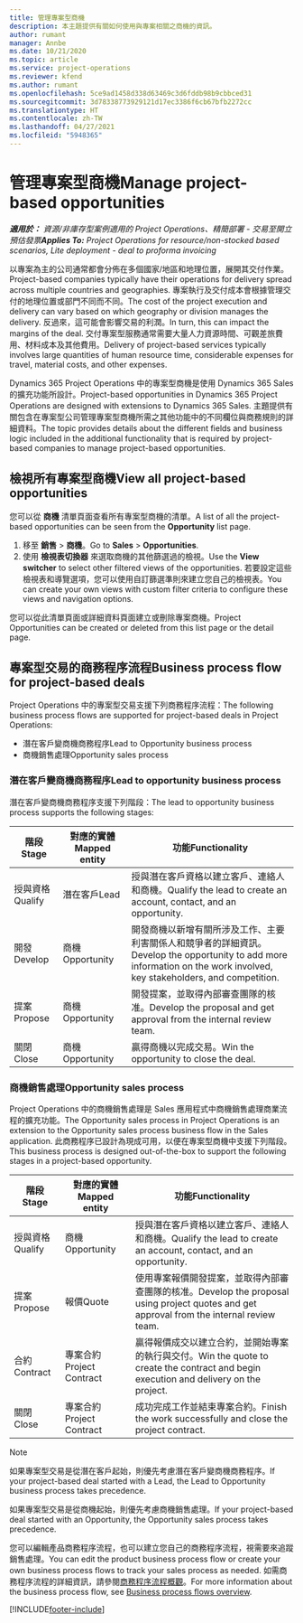```yaml
---
title: 管理專案型商機
description: 本主題提供有關如何使用與專案相關之商機的資訊。
author: rumant
manager: Annbe
ms.date: 10/21/2020
ms.topic: article
ms.service: project-operations
ms.reviewer: kfend
ms.author: rumant
ms.openlocfilehash: 5ce9ad1458d338d63469c3d6fddb98b9cbbced31
ms.sourcegitcommit: 3d78338773929121d17ec3386f6cb67bfb2272cc
ms.translationtype: HT
ms.contentlocale: zh-TW
ms.lasthandoff: 04/27/2021
ms.locfileid: "5948365"
---
```

# <a name="manage-project-based-opportunities"></a><span data-ttu-id="5ef30-103">管理專案型商機</span><span class="sxs-lookup"><span data-stu-id="5ef30-103">Manage project-based opportunities</span></span>

<span data-ttu-id="5ef30-104">_**適用於：** 資源/非庫存型案例適用的 Project Operations、精簡部署 - 交易至開立預估發票_</span><span class="sxs-lookup"><span data-stu-id="5ef30-104">_**Applies To:** Project Operations for resource/non-stocked based scenarios, Lite deployment - deal to proforma invoicing_</span></span>

<span data-ttu-id="5ef30-105">以專案為主的公司通常都會分佈在多個國家/地區和地理位置，展開其交付作業。</span><span class="sxs-lookup"><span data-stu-id="5ef30-105">Project-based companies typically have their operations for delivery spread across multiple countries and geographies.</span></span> <span data-ttu-id="5ef30-106">專案執行及交付成本會根據管理交付的地理位置或部門不同而不同。</span><span class="sxs-lookup"><span data-stu-id="5ef30-106">The cost of the project execution and delivery can vary  based on which geography or division manages the delivery.</span></span> <span data-ttu-id="5ef30-107">反過來，這可能會影響交易的利潤。</span><span class="sxs-lookup"><span data-stu-id="5ef30-107">In turn, this can impact the margins of the deal.</span></span> <span data-ttu-id="5ef30-108">交付專案型服務通常需要大量人力資源時間、可觀差旅費用、材料成本及其他費用。</span><span class="sxs-lookup"><span data-stu-id="5ef30-108">Delivery of project-based services typically involves large quantities of human resource time, considerable expenses for travel, material costs, and other expenses.</span></span>

<span data-ttu-id="5ef30-109">Dynamics 365 Project Operations 中的專案型商機是使用 Dynamics 365 Sales 的擴充功能所設計。</span><span class="sxs-lookup"><span data-stu-id="5ef30-109">Project-based opportunities in Dynamics 365 Project Operations are designed with extensions to Dynamics 365 Sales.</span></span> <span data-ttu-id="5ef30-110">主題提供有關包含在專案型公司管理專案型商機所需之其他功能中的不同欄位與商務規則的詳細資料。</span><span class="sxs-lookup"><span data-stu-id="5ef30-110">The topic provides details about the different fields and business logic included in the additional functionality that is required by project-based companies to manage project-based opportunities.</span></span>

## <a name="view-all-project-based-opportunities"></a><span data-ttu-id="5ef30-111">檢視所有專案型商機</span><span class="sxs-lookup"><span data-stu-id="5ef30-111">View all project-based opportunities</span></span>

<span data-ttu-id="5ef30-112">您可以從 **商機** 清單頁面查看所有專案型商機的清單。</span><span class="sxs-lookup"><span data-stu-id="5ef30-112">A list of all the project-based opportunities can be seen from the **Opportunity** list page.</span></span> 

1. <span data-ttu-id="5ef30-113">移至 **銷售** > **商機**。</span><span class="sxs-lookup"><span data-stu-id="5ef30-113">Go to **Sales** > **Opportunities**.</span></span>
2. <span data-ttu-id="5ef30-114">使用 **檢視表切換器** 來選取商機的其他篩選過的檢視。</span><span class="sxs-lookup"><span data-stu-id="5ef30-114">Use the **View switcher** to select other filtered views of the opportunities.</span></span> <span data-ttu-id="5ef30-115">若要設定這些檢視表和導覽選項，您可以使用自訂篩選準則來建立您自己的檢視表。</span><span class="sxs-lookup"><span data-stu-id="5ef30-115">You can create your own views with custom filter criteria to configure these views and navigation options.</span></span>

<span data-ttu-id="5ef30-116">您可以從此清單頁面或詳細資料頁面建立或刪除專案商機。</span><span class="sxs-lookup"><span data-stu-id="5ef30-116">Project Opportunities can be created or deleted from this list page or the detail page.</span></span>

## <a name="business-process-flow-for-project-based-deals"></a><span data-ttu-id="5ef30-117">專案型交易的商務程序流程</span><span class="sxs-lookup"><span data-stu-id="5ef30-117">Business process flow for project-based deals</span></span>

<span data-ttu-id="5ef30-118">Project Operations 中的專案型交易支援下列商務程序流程：</span><span class="sxs-lookup"><span data-stu-id="5ef30-118">The following business process flows are supported for project-based deals in Project Operations:</span></span>

- <span data-ttu-id="5ef30-119">潛在客戶變商機商務程序</span><span class="sxs-lookup"><span data-stu-id="5ef30-119">Lead to Opportunity business process</span></span>
- <span data-ttu-id="5ef30-120">商機銷售處理</span><span class="sxs-lookup"><span data-stu-id="5ef30-120">Opportunity sales process</span></span>

### <a name="lead-to-opportunity-business-process"></a><span data-ttu-id="5ef30-121">潛在客戶變商機商務程序</span><span class="sxs-lookup"><span data-stu-id="5ef30-121">Lead to opportunity business process</span></span> 
<span data-ttu-id="5ef30-122">潛在客戶變商機商務程序支援下列階段：</span><span class="sxs-lookup"><span data-stu-id="5ef30-122">The lead to opportunity business process supports the following stages:</span></span>

| <span data-ttu-id="5ef30-123">階段</span><span class="sxs-lookup"><span data-stu-id="5ef30-123">Stage</span></span> | <span data-ttu-id="5ef30-124">對應的實體</span><span class="sxs-lookup"><span data-stu-id="5ef30-124">Mapped entity</span></span> | <span data-ttu-id="5ef30-125">功能</span><span class="sxs-lookup"><span data-stu-id="5ef30-125">Functionality</span></span> |
| --- | --- | --- |
| <span data-ttu-id="5ef30-126">授與資格​​</span><span class="sxs-lookup"><span data-stu-id="5ef30-126">Qualify</span></span> | <span data-ttu-id="5ef30-127">潛在客戶​​</span><span class="sxs-lookup"><span data-stu-id="5ef30-127">Lead</span></span> | <span data-ttu-id="5ef30-128">授與潛在客戶資格以建立客戶、連絡人和商機。</span><span class="sxs-lookup"><span data-stu-id="5ef30-128">Qualify the lead to create an account, contact, and an opportunity.</span></span> |
| <span data-ttu-id="5ef30-129">開發</span><span class="sxs-lookup"><span data-stu-id="5ef30-129">Develop</span></span> | <span data-ttu-id="5ef30-130">商機​​</span><span class="sxs-lookup"><span data-stu-id="5ef30-130">Opportunity</span></span> | <span data-ttu-id="5ef30-131">開發商機以新增有關所涉及工作、主要利害關係人和競爭者的詳細資訊。</span><span class="sxs-lookup"><span data-stu-id="5ef30-131">Develop the opportunity to add more information on the work involved, key stakeholders, and competition.</span></span> |
| <span data-ttu-id="5ef30-132">提案</span><span class="sxs-lookup"><span data-stu-id="5ef30-132">Propose</span></span> | <span data-ttu-id="5ef30-133">商機​​</span><span class="sxs-lookup"><span data-stu-id="5ef30-133">Opportunity</span></span> | <span data-ttu-id="5ef30-134">開發提案，並取得內部審查團隊的核准。</span><span class="sxs-lookup"><span data-stu-id="5ef30-134">Develop the proposal and get approval from the internal review team.</span></span> |
| <span data-ttu-id="5ef30-135">關閉​​</span><span class="sxs-lookup"><span data-stu-id="5ef30-135">Close</span></span> | <span data-ttu-id="5ef30-136">商機​​</span><span class="sxs-lookup"><span data-stu-id="5ef30-136">Opportunity</span></span> | <span data-ttu-id="5ef30-137">贏得商機以完成交易。</span><span class="sxs-lookup"><span data-stu-id="5ef30-137">Win the opportunity to close the deal.</span></span> |

### <a name="opportunity-sales-process"></a><span data-ttu-id="5ef30-138">商機銷售處理</span><span class="sxs-lookup"><span data-stu-id="5ef30-138">Opportunity sales process</span></span>
<span data-ttu-id="5ef30-139">Project Operations 中的商機銷售處理是 Sales 應用程式中商機銷售處理商業流程的擴充功能。</span><span class="sxs-lookup"><span data-stu-id="5ef30-139">The Opportunity sales process in Project Operations is an extension to the Opportunity sales process business flow in the Sales application.</span></span> <span data-ttu-id="5ef30-140">此商務程序已設計為現成可用，以便在專案型商機中支援下列階段。</span><span class="sxs-lookup"><span data-stu-id="5ef30-140">This business process is designed out-of-the-box to support the following stages in a project-based opportunity.</span></span>

| <span data-ttu-id="5ef30-141">階段</span><span class="sxs-lookup"><span data-stu-id="5ef30-141">Stage</span></span> | <span data-ttu-id="5ef30-142">對應的實體</span><span class="sxs-lookup"><span data-stu-id="5ef30-142">Mapped entity</span></span> | <span data-ttu-id="5ef30-143">功能</span><span class="sxs-lookup"><span data-stu-id="5ef30-143">Functionality</span></span> |
| --- | --- | --- |
| <span data-ttu-id="5ef30-144">授與資格​​</span><span class="sxs-lookup"><span data-stu-id="5ef30-144">Qualify</span></span> | <span data-ttu-id="5ef30-145">商機​​</span><span class="sxs-lookup"><span data-stu-id="5ef30-145">Opportunity</span></span> | <span data-ttu-id="5ef30-146">授與潛在客戶資格以建立客戶、連絡人和商機。</span><span class="sxs-lookup"><span data-stu-id="5ef30-146">Qualify the lead to create an account, contact, and an opportunity.</span></span> |
| <span data-ttu-id="5ef30-147">提案</span><span class="sxs-lookup"><span data-stu-id="5ef30-147">Propose</span></span> | <span data-ttu-id="5ef30-148">報價</span><span class="sxs-lookup"><span data-stu-id="5ef30-148">Quote</span></span> | <span data-ttu-id="5ef30-149">使用專案報價開發提案，並取得內部審查團隊的核准。</span><span class="sxs-lookup"><span data-stu-id="5ef30-149">Develop the proposal using project quotes and get approval from the internal review team.</span></span> |
| <span data-ttu-id="5ef30-150">合約</span><span class="sxs-lookup"><span data-stu-id="5ef30-150">Contract</span></span> | <span data-ttu-id="5ef30-151">專案合約</span><span class="sxs-lookup"><span data-stu-id="5ef30-151">Project Contract</span></span> | <span data-ttu-id="5ef30-152">贏得報價成交以建立合約，並開始專案的執行與交付。</span><span class="sxs-lookup"><span data-stu-id="5ef30-152">Win the quote to create the contract and begin execution and delivery on the project.</span></span> |
| <span data-ttu-id="5ef30-153">關閉​​</span><span class="sxs-lookup"><span data-stu-id="5ef30-153">Close</span></span> | <span data-ttu-id="5ef30-154">專案合約</span><span class="sxs-lookup"><span data-stu-id="5ef30-154">Project Contract</span></span> | <span data-ttu-id="5ef30-155">成功完成工作並結束專案合約。</span><span class="sxs-lookup"><span data-stu-id="5ef30-155">Finish the work successfully and close the project contract.</span></span> |

> [!NOTE]
> <span data-ttu-id="5ef30-156">如果專案型交易是從潛在客戶起始，則優先考慮潛在客戶變商機商務程序。</span><span class="sxs-lookup"><span data-stu-id="5ef30-156">If your project-based deal started with a Lead, the Lead to Opportunity business process takes precedence.</span></span>
>
> <span data-ttu-id="5ef30-157">如果專案型交易是從商機起始，則優先考慮商機銷售處理。</span><span class="sxs-lookup"><span data-stu-id="5ef30-157">If your project-based deal started with an Opportunity, the Opportunity sales process takes precedence.</span></span>

<span data-ttu-id="5ef30-158">您可以編輯產品商務程序流程，也可以建立您自己的商務程序流程，視需要來追蹤銷售處理。</span><span class="sxs-lookup"><span data-stu-id="5ef30-158">You can edit the product business process flow or create your own business process flows to track your sales process as needed.</span></span> <span data-ttu-id="5ef30-159">如需商務程序流程的詳細資訊，請參閱[商務程序流程概觀](/dynamics365/customerengagement/on-premises/customize/business-process-flows-overview)。</span><span class="sxs-lookup"><span data-stu-id="5ef30-159">For more information about the business process flow, see [Business process flows overview](/dynamics365/customerengagement/on-premises/customize/business-process-flows-overview).</span></span>


[!INCLUDE[footer-include](../includes/footer-banner.md)]
